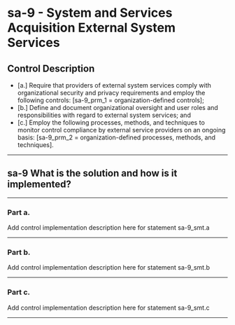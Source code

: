 # sa-9 - System and Services Acquisition External System Services

## Control Description

- \[a.\] Require that providers of external system services comply with organizational security and privacy requirements and employ the following controls: \[sa-9_prm_1 = organization-defined controls\];
- \[b.\] Define and document organizational oversight and user roles and responsibilities with regard to external system services; and
- \[c.\] Employ the following processes, methods, and techniques to monitor control compliance by external service providers on an ongoing basis: \[sa-9_prm_2 = organization-defined processes, methods, and techniques\].

______________________________________________________________________

## sa-9 What is the solution and how is it implemented?

______________________________________________________________________

### Part a.

Add control implementation description here for statement sa-9_smt.a

______________________________________________________________________

### Part b.

Add control implementation description here for statement sa-9_smt.b

______________________________________________________________________

### Part c.

Add control implementation description here for statement sa-9_smt.c

______________________________________________________________________
